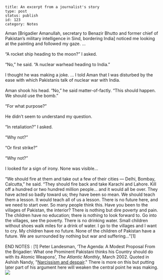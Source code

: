 ~~~~ 
title: An excerpt from a journalist's story
type: post
status: publish
id: 123
category: Notes
~~~~

Aman [Brigadier Amanullah, secretary to Benazir Bhutto and former chief
of Pakistan’s military intelligence in Sind, bordering India] noticed me
looking at the painting and followed my gaze. …\
\
“A rocket ship heading to the moon?” I asked. \
\
“No,” he said. “A nuclear warhead heading to India.” \
\
I thought he was making a joke. … I told Aman that I was disturbed by
the ease with which Pakistanis talk of nuclear war with India. \
\
Aman shook his head. “No,” he said matter-of-factly. “This should
happen. We should use the bomb.” \
\
“For what purpose?” \
\
He didn’t seem to understand my question. \
\
“In retaliation?” I asked. \
\
“Why not?” \
\
“Or first strike?” \
\
“Why not?” \
\
I looked for a sign of irony. None was visible… \
\
“We should fire at them and take out a few of their cities — Delhi,
Bombay, Calcutta,” he said. “They should fire back and take Karachi and
Lahore. Kill off a hundred or two hundred million people… and it would
all be over. They have acted so badly toward us; they have been so mean.
We should teach them a lesson. It would teach all of us a lesson. There
is no future here, and we need to start over. So many people think this.
Have you been to the villages of Pakistan, the interior? There is
nothing but dire poverty and pain. The children have no education; there
is nothing to look forward to. Go into the villages, see the poverty.
There is no drinking water. Small children without shoes walk miles for
a drink of water. I go to the villages and I want to cry. My children
have no future. None of the children of Pakistan have a future. We are
surrounded by nothing but war and suffering…”[1]\
\
END NOTES :
[1] Peter Landesman, ‘The Agenda: A Modest Proposal From the Brigadier:
What one Prominent Pakistani thinks his Country should do with its
Atomic Weapons’, *The Atlantic Monthly*, March 2002. Quoted in Ashish
Nandy, "[Narcissism and
despair](http://littlemag.com/security/ashisnandy.html)." There is more
on this but putting later part of his argument here will weaken the
central point he was making.
![](https://blogger.googleusercontent.com/tracker/3794193585985230867-471711220716403065?l=dilawarsays.blogspot.com)
